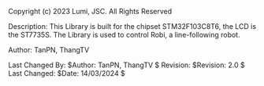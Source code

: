 Copyright (c) 2023
Lumi, JSC.
All Rights Reserved


Description:  This Library is built for the chipset STM32F103C8T6, the LCD is the ST7735S. 
              The Library is used to control Robi, a line-following robot.

Author: TanPN, ThangTV

Last Changed By:  $Author: TanPN, ThangTV $
Revision:         $Revision: 2.0 $
Last Changed:     $Date:  14/03/2024 $
 
